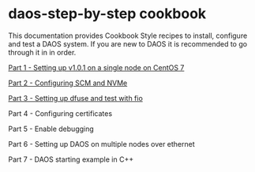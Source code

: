 # daos-step-by-step cookbook
This documentation provides Cookbook Style recipes to install, configure and test a DAOS system.
If you are new to DAOS it is recommended to go through it in in order.

[Part 1 - Setting up v1.0.1 on a single node on CentOS 7](part1_setting_up_single_node_on_CentOS_7.md)

[Part 2 - Configuring SCM and NVMe](part2_modify_daos_server_yml_to_use_SCM_and_NVMe.md)

[Part 3 - Setting up dfuse and test with fio](part3_setting_up_dfuse_and_test_with_fio.md)

Part 4 - Configuring certificates

Part 5 - Enable debugging

Part 6 - Setting up DAOS on multiple nodes over ethernet

Part 7 - DAOS starting example in C++
